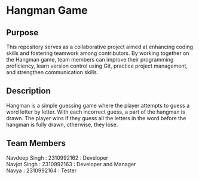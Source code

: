 # Hangman Game

## Purpose
This repository serves as a collaborative project aimed at enhancing coding skills and fostering teamwork among contributors. By working together on the Hangman game, team members can improve their programming proficiency, learn version control using Git, practice project management, and strengthen communication skills.

## Description
Hangman is a simple guessing game where the player attempts to guess a word letter by letter. With each incorrect guess, a part of the hangman is drawn. The player wins if they guess all the letters in the word before the hangman is fully drawn, otherwise, they lose.

## Team Members
Navdeep Singh : 2310992162 : Developer<br>
Navjot Singh : 2310992163 : Developer and Manager<br>
Navya  : 2310992164 : Tester<br>
